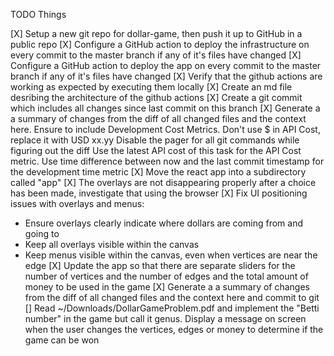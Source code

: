 TODO Things

[X] Setup a new git repo for dollar-game, then push it up to GitHub in a public repo
[X] Configure a GitHub action to deploy the infrastructure on every commit to the master branch if any of it's files have changed
[X] Configure a GitHub action to deploy the app on every commit to the master branch if any of it's files have changed
[X] Verify that the github actions are working as expected by executing them locally
[X] Create an md file desribing the architecture of the github actions
[X] Create a git commit which includes all changes since last commit on this branch 
[X] Generate a a summary of changes from the diff of all changed files and the context here.
Ensure to include Development Cost Metrics. Don't use $ in API Cost, replace it with USD xx.yy
Disable the pager for all git commands while figuring out the diff
Use the latest API cost of this task for the API Cost metric.
Use time difference between now and the last commit timestamp for the development time metric
[X] Move the react app into a subdirectory called "app"
[X] The overlays are not disappearing properly after a choice has been made, investigate that using the browser
[X] Fix UI positioning issues with overlays and menus:
   - Ensure overlays clearly indicate where dollars are coming from and going to
   - Keep all overlays visible within the canvas
   - Keep menus visible within the canvas, even when vertices are near the edge
[X] Update the app so that there are separate sliders for the number of vertices and the number of edges and the total amount of money to be used in the game
[X] Generate a a summary of changes from the diff of all changed files and the context here and commit to git
[] Read ~/Downloads/DollarGameProblem.pdf and implement the "Betti number" in the game but call it genus. Display a message on screen when the user changes the vertices, edges or money to determine if the game can be won